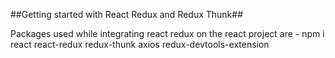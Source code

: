 ##Getting started with React Redux and Redux Thunk##

Packages used while integrating react redux on the react project are -
npm i react react-redux redux-thunk axios redux-devtools-extension


